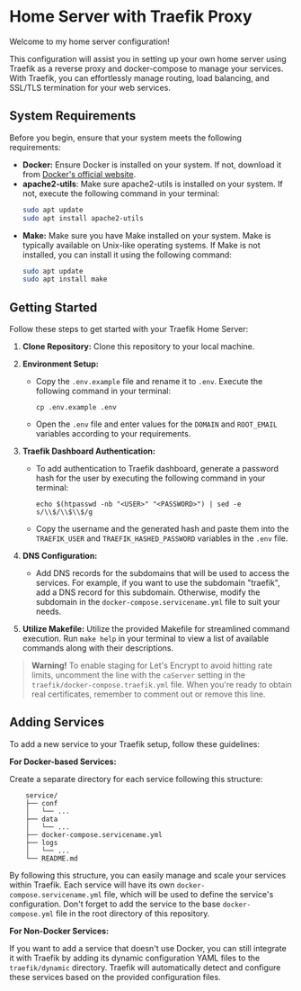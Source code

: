 # Home Server with Traefik Proxy

Welcome to my home server configuration!

This configuration will assist you in setting up your own home server using Traefik as a reverse proxy and docker-compose to manage your services. With Traefik, you can effortlessly manage routing, load balancing, and SSL/TLS termination for your web services.
## System Requirements

Before you begin, ensure that your system meets the following requirements:

- **Docker:** Ensure Docker is installed on your system. If not, download it from [Docker's official website](https://www.docker.com/get-started/).
- **apache2-utils**: Make sure apache2-utils is installed on your system. If not, execute the following command in your terminal:
    ```bash
    sudo apt update
    sudo apt install apache2-utils
    ```
- **Make:** Make sure you have Make installed on your system. Make is typically available on Unix-like operating systems. If Make is not installed, you can install it using the following command:
    ```bash
    sudo apt update
    sudo apt install make
    ```


## Getting Started

Follow these steps to get started with your Traefik Home Server:


1. **Clone Repository:** Clone this repository to your local machine.

2. **Environment Setup:**
    - Copy the `.env.example` file and rename it to `.env`. Execute the following command in your terminal:
      ```
      cp .env.example .env
      ```
    - Open the `.env` file and enter values for the `DOMAIN` and `ROOT_EMAIL` variables according to your requirements.

3. **Traefik Dashboard Authentication:**
    - To add authentication to Traefik dashboard, generate a password hash for the user by executing the following command in your terminal:
      ```
      echo $(htpasswd -nb "<USER>" "<PASSWORD>") | sed -e s/\\$/\\$\\$/g
      ```
    - Copy the username and the generated hash and paste them into the `TRAEFIK_USER` and `TRAEFIK_HASHED_PASSWORD` variables in the `.env` file.

4. **DNS Configuration:**
   - Add DNS records for the subdomains that will be used to access the services. For example, if you want to use the subdomain "traefik", add a DNS record for this subdomain. Otherwise, modify the subdomain in the `docker-compose.servicename.yml` file to suit your needs.

5. **Utilize Makefile:** Utilize the provided Makefile for streamlined command execution. Run `make help` in your terminal to view a list of available commands along with their descriptions.

> **Warning!** To enable staging for Let's Encrypt to avoid hitting rate limits, uncomment the line with the `caServer` setting in the `traefik/docker-compose.traefik.yml` file. When you're ready to obtain real certificates, remember to comment out or remove this line.

## Adding Services

To add a new service to your Traefik setup, follow these guidelines:

**For Docker-based Services:**

Create a separate directory for each service following this structure:
```plaintext
    service/
    ├── conf
    │   └── ...
    ├── data
    │   └── ...
    ├── docker-compose.servicename.yml
    ├── logs
    │   └── ...
    └── README.md
```

By following this structure, you can easily manage and scale your services within Traefik. Each service will have its own `docker-compose.servicename.yml` file, which will be used to define the service's configuration.
Don't forget to add the service to the base `docker-compose.yml` file in the root directory of this repository.

**For Non-Docker Services:**

If you want to add a service that doesn't use Docker, you can still integrate it with Traefik by adding its dynamic configuration YAML files to the `traefik/dynamic` directory. Traefik will automatically detect and configure these services based on the provided configuration files.

